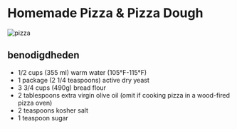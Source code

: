 # Homemade Pizza & Pizza Dough
![pizza](https://www.simplyrecipes.com/thmb/mbN8mXZ0srgAT1YrDU61183t0uM=/648x0/filters:no_upscale():max_bytes(150000):strip_icc():format(webp)/Simply-Recipes-Homemade-Pizza-Dough-Lead-Shot-1b-ea13798d224048b3a28afb0936c9b645.jpg)

## benodigdheden
* 1/2 cups (355 ml) warm water (105°F-115°F)
* 1 package (2 1/4 teaspoons) active dry yeast
* 3 3/4 cups (490g) bread flour
* 2 tablespoons extra virgin olive oil (omit if cooking pizza in a wood-fired pizza oven)
* 2 teaspoons kosher salt
* 1 teaspoon sugar